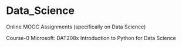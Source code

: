 # Data_Science
Online MOOC Assignments (specifically on Data Science)

Course-0
Microsoft: DAT208x Introduction to Python for Data Science